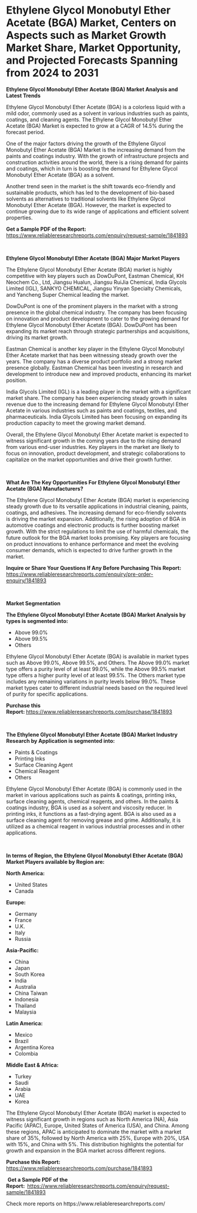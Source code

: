 <p><h1>Ethylene Glycol Monobutyl Ether Acetate (BGA) Market, Centers on Aspects such as Market Growth Market Share, Market Opportunity, and Projected Forecasts Spanning from 2024 to 2031</h1></p><p><strong>Ethylene Glycol Monobutyl Ether Acetate (BGA) Market Analysis and Latest Trends</strong></p>
<p><p>Ethylene Glycol Monobutyl Ether Acetate (BGA) is a colorless liquid with a mild odor, commonly used as a solvent in various industries such as paints, coatings, and cleaning agents. The Ethylene Glycol Monobutyl Ether Acetate (BGA) Market is expected to grow at a CAGR of 14.5% during the forecast period. </p><p>One of the major factors driving the growth of the Ethylene Glycol Monobutyl Ether Acetate (BGA) Market is the increasing demand from the paints and coatings industry. With the growth of infrastructure projects and construction activities around the world, there is a rising demand for paints and coatings, which in turn is boosting the demand for Ethylene Glycol Monobutyl Ether Acetate (BGA) as a solvent.</p><p>Another trend seen in the market is the shift towards eco-friendly and sustainable products, which has led to the development of bio-based solvents as alternatives to traditional solvents like Ethylene Glycol Monobutyl Ether Acetate (BGA). However, the market is expected to continue growing due to its wide range of applications and efficient solvent properties.</p></p>
<p><strong>Get a Sample PDF of the Report:&nbsp;</strong> <a href="https://www.reliableresearchreports.com/enquiry/request-sample/1841893">https://www.reliableresearchreports.com/enquiry/request-sample/1841893</a></p>
<p>&nbsp;</p>
<p><strong>Ethylene Glycol Monobutyl Ether Acetate (BGA) Major Market Players</strong></p>
<p><p>The Ethylene Glycol Monobutyl Ether Acetate (BGA) market is highly competitive with key players such as DowDuPont, Eastman Chemical, KH Neochem Co., Ltd, Jiangsu Hualun, Jiangsu RuiJia Chemical, India Glycols Limited (IGL), SANKYO CHEMICAL, Jiangsu Yinyan Specialty Chemicals, and Yancheng Super Chemical leading the market. </p><p>DowDuPont is one of the prominent players in the market with a strong presence in the global chemical industry. The company has been focusing on innovation and product development to cater to the growing demand for Ethylene Glycol Monobutyl Ether Acetate (BGA). DowDuPont has been expanding its market reach through strategic partnerships and acquisitions, driving its market growth.</p><p>Eastman Chemical is another key player in the Ethylene Glycol Monobutyl Ether Acetate market that has been witnessing steady growth over the years. The company has a diverse product portfolio and a strong market presence globally. Eastman Chemical has been investing in research and development to introduce new and improved products, enhancing its market position.</p><p>India Glycols Limited (IGL) is a leading player in the market with a significant market share. The company has been experiencing steady growth in sales revenue due to the increasing demand for Ethylene Glycol Monobutyl Ether Acetate in various industries such as paints and coatings, textiles, and pharmaceuticals. India Glycols Limited has been focusing on expanding its production capacity to meet the growing market demand.</p><p>Overall, the Ethylene Glycol Monobutyl Ether Acetate market is expected to witness significant growth in the coming years due to the rising demand from various end-user industries. Key players in the market are likely to focus on innovation, product development, and strategic collaborations to capitalize on the market opportunities and drive their growth further.</p></p>
<p>&nbsp;</p>
<p><strong>What Are The Key Opportunities For Ethylene Glycol Monobutyl Ether Acetate (BGA) Manufacturers?</strong></p>
<p><p>The Ethylene Glycol Monobutyl Ether Acetate (BGA) market is experiencing steady growth due to its versatile applications in industrial cleaning, paints, coatings, and adhesives. The increasing demand for eco-friendly solvents is driving the market expansion. Additionally, the rising adoption of BGA in automotive coatings and electronic products is further boosting market growth. With the strict regulations to limit the use of harmful chemicals, the future outlook for the BGA market looks promising. Key players are focusing on product innovations to enhance performance and meet the evolving consumer demands, which is expected to drive further growth in the market.</p></p>
<p><strong>Inquire or Share Your Questions If Any Before Purchasing This Report:</strong> <a href="https://www.reliableresearchreports.com/enquiry/pre-order-enquiry/1841893">https://www.reliableresearchreports.com/enquiry/pre-order-enquiry/1841893</a></p>
<p>&nbsp;</p>
<p><strong>Market Segmentation</strong></p>
<p><strong>The Ethylene Glycol Monobutyl Ether Acetate (BGA) Market Analysis by types is segmented into:</strong></p>
<p><ul><li>Above 99.0%</li><li>Above 99.5%</li><li>Others</li></ul></p>
<p><p>Ethylene Glycol Monobutyl Ether Acetate (BGA) is available in market types such as Above 99.0%, Above 99.5%, and Others. The Above 99.0% market type offers a purity level of at least 99.0%, while the Above 99.5% market type offers a higher purity level of at least 99.5%. The Others market type includes any remaining variations in purity levels below 99.0%. These market types cater to different industrial needs based on the required level of purity for specific applications.</p></p>
<p><strong>Purchase this Report:&nbsp;</strong><a href="https://www.reliableresearchreports.com/purchase/1841893">https://www.reliableresearchreports.com/purchase/1841893</a></p>
<p>&nbsp;</p>
<p><strong>The Ethylene Glycol Monobutyl Ether Acetate (BGA) Market Industry Research by Application is segmented into:</strong></p>
<p><ul><li>Paints & Coatings</li><li>Printing Inks</li><li>Surface Cleaning Agent</li><li>Chemical Reagent</li><li>Others</li></ul></p>
<p><p>Ethylene Glycol Monobutyl Ether Acetate (BGA) is commonly used in the market in various applications such as paints & coatings, printing inks, surface cleaning agents, chemical reagents, and others. In the paints & coatings industry, BGA is used as a solvent and viscosity reducer. In printing inks, it functions as a fast-drying agent. BGA is also used as a surface cleaning agent for removing grease and grime. Additionally, it is utilized as a chemical reagent in various industrial processes and in other applications.</p></p>
<p>&nbsp;</p>
<p><strong>In terms of Region, the Ethylene Glycol Monobutyl Ether Acetate (BGA) Market Players available by Region are:</strong></p>
<p>
    <p> <strong> North America: </strong>
        <ul>
            <li>United States</li>
            <li>Canada</li>
        </ul>
        </p> 
    <p> <strong> Europe: </strong>
        <ul>
            <li>Germany</li>
            <li>France</li>
            <li>U.K.</li>
            <li>Italy</li>
            <li>Russia</li>
        </ul>
        </p> 
    <p> <strong> Asia-Pacific: </strong>
        <ul>
            <li>China</li>
            <li>Japan</li>
            <li>South Korea</li>
            <li>India</li>
            <li>Australia</li>
            <li>China Taiwan</li>
            <li>Indonesia</li>
            <li>Thailand</li>
            <li>Malaysia</li>
        </ul>
        </p> 
    <p> <strong> Latin America: </strong>
        <ul>
            <li>Mexico</li>
            <li>Brazil</li>
            <li>Argentina Korea</li>
            <li>Colombia</li>
        </ul>
        </p> 
    <p> <strong> Middle East & Africa: </strong>
        <ul>
            <li>Turkey</li>
            <li>Saudi</li>
            <li>Arabia</li>
            <li>UAE</li>
            <li>Korea</li>
        </ul>
    </p>
    </p>
<p><p>The Ethylene Glycol Monobutyl Ether Acetate (BGA) market is expected to witness significant growth in regions such as North America (NA), Asia Pacific (APAC), Europe, United States of America (USA), and China. Among these regions, APAC is anticipated to dominate the market with a market share of 35%, followed by North America with 25%, Europe with 20%, USA with 15%, and China with 5%. This distribution highlights the potential for growth and expansion in the BGA market across different regions.</p></p>
<p><strong>Purchase this Report: </strong><a href="https://www.reliableresearchreports.com/purchase/1841893">https://www.reliableresearchreports.com/purchase/1841893</a></p>
<p>&nbsp;<strong>Get a Sample PDF of the Report:&nbsp;&nbsp;</strong><a href="https://www.reliableresearchreports.com/enquiry/request-sample/1841893">https://www.reliableresearchreports.com/enquiry/request-sample/1841893</a></p>
<p><strong></strong></p>
<p>Check more reports on https://www.reliableresearchreports.com/</p>